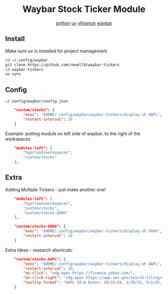 <div align="center">

# Waybar Stock Ticker Module

[python](http://python.org)
[uv](https://github.com/astral-sh/uv)
[yfinance](https://github.com/ranaroussi/yfinance)
[waybar](https://github.com/Alexays/Waybar)
</div>

## Install
Make sure uv is installed for project management
```bash
cd ~/.config/waybar
git clone https://github.com/rmuell9/waybar-tickers
cd waybar-tickers
uv sync
```

## Config
`~/.config/waybar/config.json`
```json
    "custom/stocks": {
        "exec": "$HOME/.config/waybar/waybar-tickers/display.sh AAPL",
        "restart-interval": 10
    }
```
Example: putting module on left side of waybar, to the right of the workspaces
```json
    "modules-left": [
        "hyprland/workspaces",
        "custom/stocks"
    ],
```
## Extra
Adding Multiple Tickers - just make another one!
```json
    "modules-left": [
        "hyprland/workspaces",
        "custom/stocks",
        "custom/stocks-GOOG"
    ],

    "custom/stocks-GOOG": {
        "exec": "$HOME/.config/waybar/waybar-tickers/display.sh GOOG",
        "restart-interval": 10
    }
```

Extra Ideas - research shortcuts:
```json
    "custom/stocks-AAPL": {
        "exec": "$HOME/.config/waybar/waybar-tickers/display.sh AAPL",
        "restart-interval": 10,
        "on-click": "xdg-open https://finance.yahoo.com/",
        "on-click-right": "xdg-open https://www.sec.gov/search-filings",
        "tooltip-format": "AAPL 10-Q Dates: 10/31/24, 1/30/25, 5/1/25, 7/31/25"
    }
```
